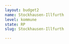 ```yaml
---
layout: budget2
name: Stockhausen-Illfurth
level: kommune
state: RP
slug: Stockhausen-Illfurth

---
```



